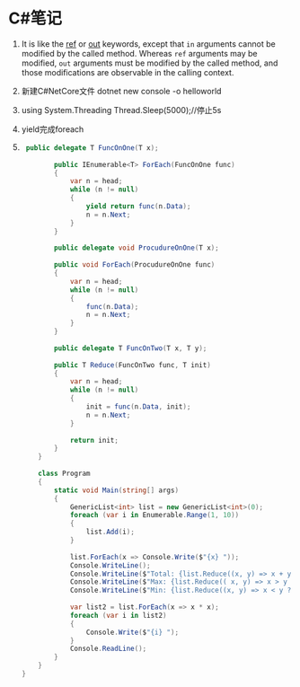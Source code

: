 # C#笔记

1. It is like the [ref](https://docs.microsoft.com/en-us/dotnet/csharp/language-reference/keywords/ref) or [out](https://docs.microsoft.com/en-us/dotnet/csharp/language-reference/keywords/out-parameter-modifier) keywords, except that `in` arguments cannot be modified by the called method. Whereas `ref` arguments may be modified, `out` arguments must be modified by the called method, and those modifications are observable in the calling context.
2. 新建C#NetCore文件
   dotnet new console -o helloworld
3. using System.Threading
   Thread.Sleep(5000);//停止5s
4. yield完成foreach

4. ```c#
    public delegate T FuncOnOne(T x);
      
           public IEnumerable<T> ForEach(FuncOnOne func)
           {
               var n = head;
               while (n != null)
               {
                   yield return func(n.Data);
                   n = n.Next;
               }
           }
      
           public delegate void ProcudureOnOne(T x);
      
           public void ForEach(ProcudureOnOne func)
           {
               var n = head;
               while (n != null)
               {
                   func(n.Data);
                   n = n.Next;
               }
           }
      
           public delegate T FuncOnTwo(T x, T y);
      
           public T Reduce(FuncOnTwo func, T init)
           {
               var n = head;
               while (n != null)
               {
                   init = func(n.Data, init);
                   n = n.Next;
               }
      
               return init;
           }
       }
      
       class Program
       {
           static void Main(string[] args)
           {
               GenericList<int> list = new GenericList<int>(0);
               foreach (var i in Enumerable.Range(1, 10))
               {
                   list.Add(i);
               }
      
               list.ForEach(x => Console.Write($"{x} "));
               Console.WriteLine();
               Console.WriteLine($"Total: {list.Reduce((x, y) => x + y, 0)}");
               Console.WriteLine($"Max: {list.Reduce(( x, y) => x > y ? x : y, int.MinValue)}");
               Console.WriteLine($"Min: {list.Reduce((x, y) => x < y ? x : y, int.MaxValue)}");
      
               var list2 = list.ForEach(x => x * x);
               foreach (var i in list2)
               {
                   Console.Write($"{i} ");
               }
               Console.ReadLine();
           }
       }
   }
   ```

   